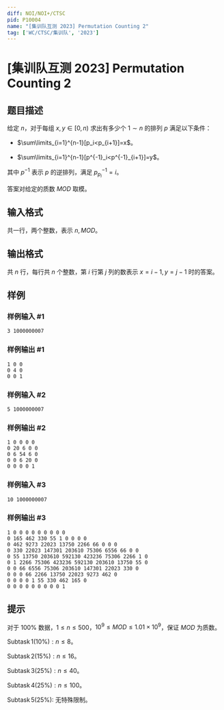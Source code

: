 ```yaml
---
diff: NOI/NOI+/CTSC
pid: P10004
name: "[集训队互测 2023] Permutation Counting 2"
tag: ['WC/CTSC/集训队', '2023']
---
```

# [集训队互测 2023] Permutation Counting 2
## 题目描述

给定 $n$，对于每组 $x,y\in [0,n)$ 求出有多少个 $1\sim n$ 的排列 $p$ 满足以下条件：

- $\sum\limits_{i=1}^{n-1}[p_i<p_{i+1}]=x$。

- $\sum\limits_{i=1}^{n-1}[p^{-1}_i<p^{-1}_{i+1}]=y$。

其中 $p^{-1}$ 表示 $p$ 的逆排列，满足 $p^{-1}_{p_i}=i$。

答案对给定的质数 $MOD$ 取模。
## 输入格式

共一行，两个整数，表示 $n,MOD$。
## 输出格式

共 $n$ 行，每行共 $n$ 个整数，第 $i$ 行第 $j$ 列的数表示 $x=i-1,y=j-1$ 时的答案。
## 样例

### 样例输入 #1
```
3 1000000007
```
### 样例输出 #1
```
1 0 0
0 4 0
0 0 1
```
### 样例输入 #2
```
5 1000000007
```
### 样例输出 #2
```
1 0 0 0 0
0 20 6 0 0
0 6 54 6 0
0 0 6 20 0
0 0 0 0 1
```
### 样例输入 #3
```
10 1000000007
```
### 样例输出 #3
```
1 0 0 0 0 0 0 0 0 0
0 165 462 330 55 1 0 0 0 0
0 462 9273 22023 13750 2266 66 0 0 0
0 330 22023 147301 203610 75306 6556 66 0 0 
0 55 13750 203610 592130 423236 75306 2266 1 0
0 1 2266 75306 423236 592130 203610 13750 55 0
0 0 66 6556 75306 203610 147301 22023 330 0
0 0 0 66 2266 13750 22023 9273 462 0
0 0 0 0 1 55 330 462 165 0
0 0 0 0 0 0 0 0 0 1
```
## 提示

对于 $100\%$ 数据，$1\le n\le 500$，$10^9\le MOD\le 1.01\times 10^9$，保证 $MOD$ 为质数。

$\operatorname{Subtask} 1(10\%):n\le 8$。

$\operatorname{Subtask} 2(15\%):n\le 16$。

$\operatorname{Subtask} 3(25\%):n\le 40$。

$\operatorname{Subtask} 4(25\%):n\le 100$。

$\operatorname{Subtask} 5(25\%):$ 无特殊限制。
